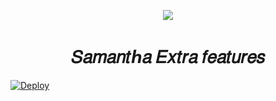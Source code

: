 <p align="center">
  <img src="https://telegra.ph/file/073739f94f4967faf9643.jpg">
</p>
<h1 align="center">
  <b>𝑆𝑎𝑚𝑎𝑛𝑡ℎ𝑎 𝐸𝑥𝑡𝑟𝑎 𝑓𝑒𝑎𝑡𝑢𝑟𝑒𝑠</b>
</h1>

<a href="https://heroku.com/deploy?template=https://github.com/ATHIF-EFX/Samantha-Extra-Features">
  <img src="https://www.herokucdn.com/deploy/button.svg" alt="Deploy">
</a>
</p>
